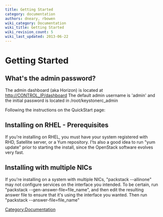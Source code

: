 ```yaml
---
title: Getting Started
category: documentation
authors: dneary, rbowen
wiki_category: Documentation
wiki_title: Getting Started
wiki_revision_count: 5
wiki_last_updated: 2013-06-22
---
```


# Getting Started

## What's the admin password?

The admin dashboard (aka Horizon) is located at <http://CONTROL_IP/dashboard> The default admin username is 'admin' and the initial password is located in /root/keystonerc_admin

Following the instructions on the QuickStart page:

## Installing on RHEL - Prerequisites

If you're installing on RHEL, you must have your system registered with RHD, Satellite server, or a Yum repository. I'ts also a good idea to run "yum update" prior to starting the install, since the OpenStack software evolves very fast.

## Installing with multiple NICs

If you're installing on a system with multiple NICs, "packstack --allinone" may not configure services on the interface you intended. To be certain, run "packstack --gen-answer-file=file_name", and then edit the resulting answer file to ensure that it's using the interface you wanted. Then run "packstack --answer-file=file_name"

<Category:Documentation>
